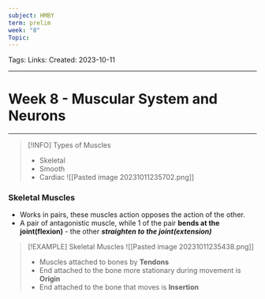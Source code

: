 ```yaml
---
subject: HMBY
term: prelim
week: "8"
Topic:
---
```

Tags:
Links:
Created: 2023-10-11

---
# Week 8 - Muscular System and Neurons

---

>[!INFO] Types of Muscles
>- Skeletal
>- Smooth
>- Cardiac
>![[Pasted image 20231011235702.png]]

### Skeletal Muscles
- Works in pairs, these muscles action opposes the action of the other.
- A pair of antagonistic muscle, while 1 of the pair __bends at the joint(flexion)__ - the other ___straighten to the joint(extension)___
>[!EXAMPLE] Skeletal Muscles
>![[Pasted image 20231011235438.png]]
>- Muscles attached to bones by __Tendons__
>- End attached to the bone more stationary during movement is __Origin__
>- End attached to the bone that moves is __Insertion__






































